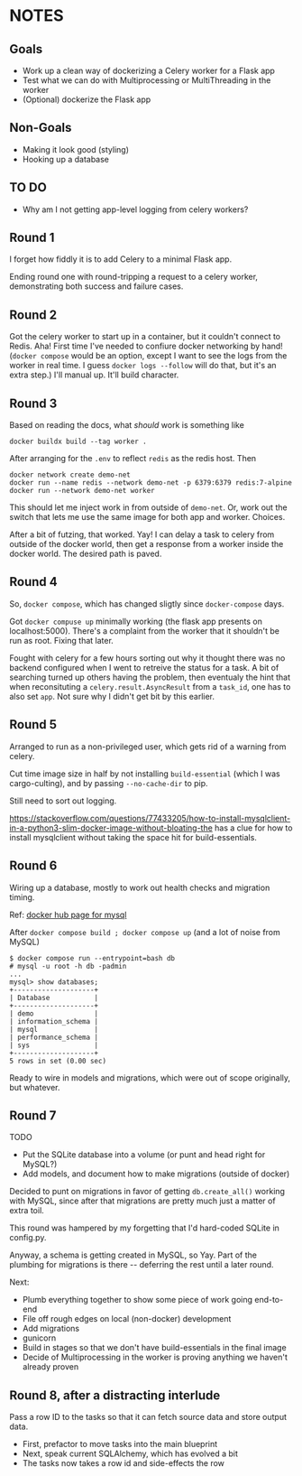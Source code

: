 # NOTES

## Goals

  * Work up a clean way of dockerizing a Celery worker for a Flask app
  * Test what we can do with Multiprocessing or MultiThreading in the worker
  * (Optional) dockerize the Flask app

## Non-Goals

  * Making it look good (styling)
  * Hooking up a database

## TO DO

  * Why am I not getting app-level logging from celery workers?

## Round 1

I forget how fiddly it is to add Celery to a minimal Flask app.

Ending round one with round-tripping a request to a celery worker,
demonstrating both success and failure cases.

## Round 2

Got the celery worker to start up in a container, but it couldn't
connect to Redis. Aha! First time I've needed to confiure
docker networking by hand! (`docker compose` would be an option,
except I want to see the logs from the worker in real time.
I guess `docker logs --follow` will do that, but it's an extra
step.) I'll manual up. It'll build character.

## Round 3

Based on reading the docs, what _should_ work is something like

    docker buildx build --tag worker .

After arranging for the `.env` to reflect `redis` as the redis host.
Then

    docker network create demo-net
    docker run --name redis --network demo-net -p 6379:6379 redis:7-alpine
    docker run --network demo-net worker

This should let me inject work in from outside of `demo-net`.
Or, work out the switch that lets me use the same image for
both app and worker. Choices.

After a bit of futzing, that worked. Yay! I can delay a task to celery
from outside of the docker world, then get a response from a worker
inside the docker world. The desired path is paved.

## Round 4

So, `docker compose`, which has changed sligtly since `docker-compose` days.

Got `docker compuse up` minimally working (the flask app presents on localhost:5000).
There's a complaint from the worker that it shouldn't be run as root. Fixing that later.

Fought with celery for a few hours sorting out why it thought there was no backend
configured when I went to retreive the status for a task. A bit of searching turned
up others having the problem, then eventualy the hint that when reconsituting a
`celery.result.AsyncResult` from a `task_id`, one has to also set `app`. Not sure
why I didn't get bit by this earlier.

## Round 5

Arranged to run as a non-privileged user, which gets rid of a warning from celery.

Cut time image size in half by not installing `build-essential` (which I was cargo-culting),
and by passing `--no-cache-dir` to pip.

Still need to sort out logging.

https://stackoverflow.com/questions/77433205/how-to-install-mysqlclient-in-a-python3-slim-docker-image-without-bloating-the
has a clue for how to install mysqlclient without taking the space hit for build-essentials.

## Round 6

Wiring up a database, mostly to work out health checks and migration timing.

Ref: [docker hub page for mysql](https://hub.docker.com/_/mysql)

After `docker compose build ; docker compose up` (and a lot of noise from MySQL)

    $ docker compose run --entrypoint=bash db
    # mysql -u root -h db -padmin
    ...
    mysql> show databases;
    +--------------------+
    | Database           |
    +--------------------+
    | demo               |
    | information_schema |
    | mysql              |
    | performance_schema |
    | sys                |
    +--------------------+
    5 rows in set (0.00 sec)

Ready to wire in models and migrations, which were out of scope originally, but whatever.

## Round 7

TODO

  * Put the SQLite database into a volume (or punt and head right for MySQL?)
  * Add models, and document how to make migrations (outside of docker)

Decided to punt on migrations in favor of getting `db.create_all()` working with MySQL,
since after that migrations are pretty much just a matter of extra toil.

This round was hampered by my forgetting that I'd hard-coded SQLite in config.py.

Anyway, a schema is getting created in MySQL, so Yay. Part of the plumbing for
migrations is there -- deferring the rest until a later round.

Next:

  * Plumb everything together to show some piece of work going end-to-end
  * File off rough edges on local (non-docker) development
  * Add migrations
  * gunicorn
  * Build in stages so that we don't have build-essentials in the final image
  * Decide of Multiprocessing in the worker is proving anything we haven't already proven

## Round 8, after a distracting interlude

Pass a row ID to the tasks so that it can fetch source data and store output data.

  * First, prefactor to move tasks into the main blueprint
  * Next, speak current SQLAlchemy, which has evolved a bit
  * The tasks now takes a row id and side-effects the row
